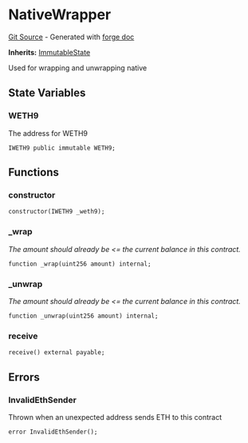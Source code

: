 # NativeWrapper
[Git Source](https://github.com/uniswap/v4-periphery/blob/ea2bf2e1ba6863bb809fc2ff791744f308c4a26d/src/base/NativeWrapper.sol) - Generated with [forge doc](https://book.getfoundry.sh/reference/forge/forge-doc)

**Inherits:**
[ImmutableState](contracts/v4/reference/periphery/base/ImmutableState.md)

Used for wrapping and unwrapping native


## State Variables
### WETH9
The address for WETH9


```solidity
IWETH9 public immutable WETH9;
```


## Functions
### constructor


```solidity
constructor(IWETH9 _weth9);
```

### _wrap

*The amount should already be <= the current balance in this contract.*


```solidity
function _wrap(uint256 amount) internal;
```

### _unwrap

*The amount should already be <= the current balance in this contract.*


```solidity
function _unwrap(uint256 amount) internal;
```

### receive


```solidity
receive() external payable;
```

## Errors
### InvalidEthSender
Thrown when an unexpected address sends ETH to this contract


```solidity
error InvalidEthSender();
```

